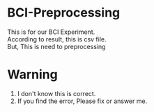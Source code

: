 # BCI-Preprocessing

This is for our BCI Experiment.   
According to result, this is csv file.   
But, This is need to preprocessing

# Warning
1. I don't know this is correct.
2. If you find the error, Please fix or answer me.
